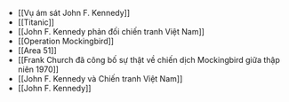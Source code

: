 - [[Vụ ám sát John F. Kennedy]]
- [[Titanic]]
- [[John F. Kennedy phản đối chiến tranh Việt Nam]]
- [[Operation Mockingbird]]
- [[Area 51]]
- [[Frank Church đã công bố sự thật về chiến dịch Mockingbird giữa thập niên 1970]]
- [[John F. Kennedy và Chiến tranh Việt Nam]]
- [[John F. Kennedy]]

